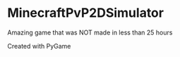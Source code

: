 # MinecraftPvP2DSimulator
Amazing game that was NOT made in less than 25 hours

Created with PyGame


